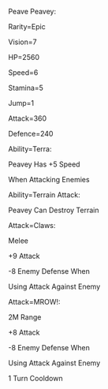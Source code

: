 Peave Peavey:

Rarity=Epic

Vision=7

HP=2560

Speed=6

Stamina=5

Jump=1

Attack=360

Defence=240

Ability=Terra:

Peavey Has +5 Speed

When Attacking Enemies

Ability=Terrain Attack:

Peavey Can Destroy Terrain

Attack=Claws:

Melee

+9 Attack

-8 Enemy Defense When

Using Attack Against Enemy

Attack=MROW!:

2M Range

+8 Attack

-8 Enemy Defense When

Using Attack Against Enemy

1 Turn Cooldown
